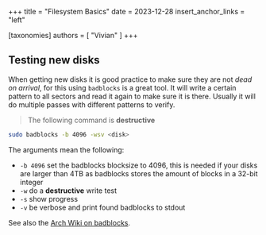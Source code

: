 +++
title = "Filesystem Basics"
date = 2023-12-28
insert_anchor_links = "left"

[taxonomies]
authors = [ "Vivian" ]
+++


## Testing new disks
When getting new disks it is good practice to make sure they are not _dead on arrival_, for this using `badblocks` is a great tool. It will write a certain pattern to all sectors and read it again to make sure it is there. Usually it will do multiple passes with different patterns to verify.

> The following command is **destructive**
```zsh
sudo badblocks -b 4096 -wsv <disk>
```
The arguments mean the following:
* `-b 4096` set the badblocks blocksize to 4096, this is needed if your disks are larger than 4TB as badblocks stores the amount of blocks in a 32-bit integer
* `-w` do a **destructive** write test
* `-s` show progress
* `-v` be verbose and print found badblocks to stdout

See also the [Arch Wiki on badblocks](https://wiki.archlinux.org/title/Badblocks).